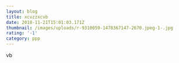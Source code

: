 ```yaml
---
layout: blog
title: xcvzzxcvb
date: 2018-11-21T15:01:03.171Z
thumbnail: /images/uploads/r-9310059-1478367147-2670.jpeg-1-.jpg
rating: '-1'
category: ppp
---
```

vb
